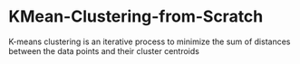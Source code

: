 # KMean-Clustering-from-Scratch
K-means clustering is an iterative process to minimize the sum of distances between the data points and their cluster centroids
